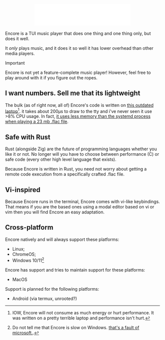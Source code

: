<p align="center">
    <img src="docs/encore.svg" height="70">
</p>

Encore is a TUI music player that does one thing and one thing only, but does it well.

It _only_ plays music, and it does it so well it has lower overhead than other media players.

> [!IMPORTANT]
> Encore is not yet a feature-complete music player! However, feel free to play around with it if you figure out the ropes.

## I want numbers. Sell me that its lightweight

The bulk (as of right now, all of) Encore's code is written on [this outdated laptop](https://www.ordinateursarabais.com/produit/acer-es1-521-40hc-hdmi-6-go-ram-1-tb/)[^1]. it takes about 200µs to draw to the tty and i've never seen it use >8% CPU usage. In fact, [it uses less memory than the systemd process when playing a 23 mb .flac file](./docs/img/encore-less-bloated-than-systemd.png).

<!-- TODO: compare resource usage of different audio players, eg vlc, mpv, spotify,. etc -->

## Safe with Rust

Rust (alongside Zig) are the future of programming languages whether you like it or not. No longer will you have to choose between performance (C) or safe code (every other high level language that exists).

Because Encore is written in Rust, you need not worry about getting a remote code execution from a specifically crafted .flac file.

## Vi-inspired

Because Encore runs in the terminal, Encore comes with vi-like keybindings. That means if you are the based ones using a modal editor based on vi or vim then you will find Encore an easy adaptation.

## Cross-platform

Encore natively and will always support these platforms:

- Linux;
- ChromeOS;
- Windows 10/11[^2]

Encore has support and tries to maintain support for these platforms:

- MacOS

Support is planned for the following platforms:

- Android (via termux, unrooted?)

[^1]: IOW, Encore will not consume as much energy or hurt performance. It was written on a pretty terrible laptop and performance isn't hurt.
[^2]: Do not tell me that Encore is slow on Windows. [that's a fault of microsoft.](https://github.com/cmuratori/refterm/blob/main/faq.md).


